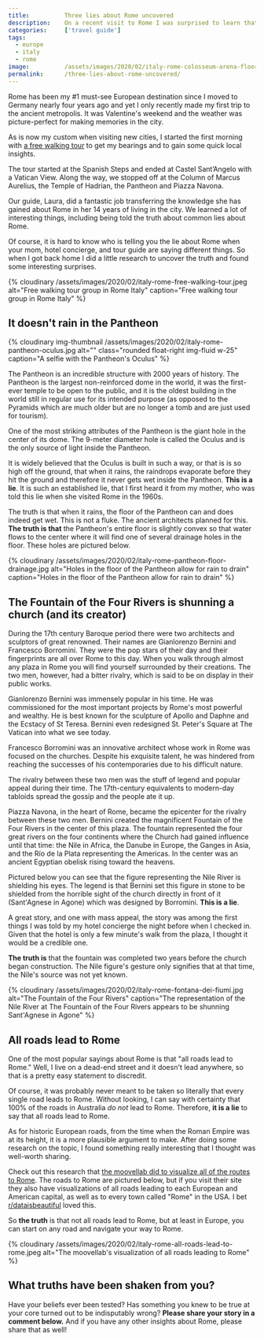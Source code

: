 ```yaml
---
title:			Three lies about Rome uncovered
description:	On a recent visit to Rome I was surprised to learn that these three commonly known Roman facts are not true.
categories:		['travel guide']
tags:            
  - europe
  - italy
  - rome
image:			/assets/images/2020/02/italy-rome-colosseum-arena-floor-selfie.jpg
permalink:		/three-lies-about-rome-uncovered/
---
```



Rome has been my #1 must-see European destination since I moved to Germany nearly four years ago and yet I only recently made my first trip to the ancient metropolis. It was Valentine's weekend and the weather was picture-perfect for making memories in the city.

As is now my custom when visiting new cities, I started the first morning with [a free walking tour](https://www.romefreewalkingtour.com/en/) to get my bearings and to gain some quick local insights.

The tour started at the Spanish Steps and ended at Castel Sant’Angelo with a Vatican View. Along the way, we stopped off at the Column of Marcus Aurelius, the Temple of Hadrian, the Pantheon and Piazza Navona.

Our guide, Laura, did a fantastic job transferring the knowledge she has gained about Rome in her 14 years of living in the city. We learned a lot of interesting things, including being told the truth about common lies about Rome.

Of course, it is hard to know who is telling you the lie about Rome when your mom, hotel concierge, and tour guide are saying different things. So when I got back home I did a little research to uncover the truth and found some interesting surprises. 

{% cloudinary /assets/images/2020/02/italy-rome-free-walking-tour.jpeg alt="Free walking tour group in Rome Italy" caption="Free walking tour group in Rome Italy" %}

## It doesn't rain in the Pantheon

{% cloudinary img-thumbnail /assets/images/2020/02/italy-rome-pantheon-oculus.jpg alt="" class="rounded float-right img-fluid w-25" caption="A selfie with the Pantheon's Oculus" %}

The Pantheon is an incredible structure with 2000 years of history. The Pantheon is the largest non-reinforced dome in the world, it was the first-ever temple to be open to the public, and it is the oldest building in the world still in regular use for its intended purpose (as opposed to the Pyramids which are much older but are no longer a tomb and are just used for tourism). 

One of the most striking attributes of the Pantheon is the giant hole in the center of its dome. The 9-meter diameter hole is called the Oculus and is the only source of light inside the Pantheon.

It is widely believed that the Oculus is built in such a way, or that is is so high off the ground, that when it rains, the raindrops evaporate before they hit the ground and therefore it never gets wet inside the Pantheon. **This is a lie**. It is such an established lie, that I first heard it from my mother, who was told this lie when she visited Rome in the 1960s.

The truth is that when it rains, the floor of the Pantheon can and does indeed get wet. This is not a fluke. The ancient architects planned for this. **The truth is that** the Pantheon's entire floor is slightly convex so that water flows to the center where it will find one of several drainage holes in the floor. These holes are pictured below.

{% cloudinary /assets/images/2020/02/italy-rome-pantheon-floor-drainage.jpg alt="Holes in the floor of the Pantheon allow for rain to drain" caption="Holes in the floor of the Pantheon allow for rain to drain" %}

## The Fountain of the Four Rivers is shunning a church (and its creator)

During the 17th century Baroque period there were two architects and sculptors of great renowned. Their names are Gianlorenzo Bernini and Francesco Borromini. They were the pop stars of their day and their fingerprints are all over Rome to this day. When you walk through almost any plaza in Rome you will find yourself surrounded by their creations. The two men, however, had a bitter rivalry, which is said to be on display in their public works.

Gianlorenzo Bernini was immensely popular in his time. He was commissioned for the most important projects by Rome's most powerful and wealthy. He is best known for the sculpture of Apollo and Daphne and the Ecstacy of St Teresa. Bernini even redesigned St. Peter's Square at The Vatican into what we see today.

Francesco Borromini was an innovative architect whose work in Rome was focused on the churches. Despite his exquisite talent, he was hindered from reaching the successes of his contemporaries due to his difficult nature. 

The rivalry between these two men was the stuff of legend and popular appeal during their time. The 17th-century equivalents to modern-day tabloids spread the gossip and the people ate it up. 

Piazza Navona, in the heart of Rome, became the epicenter for the rivalry between these two men. Bernini created the magnificent Fountain of the Four Rivers in the center of this plaza. The fountain represented the four great rivers on the four continents where the Church had gained influence until that time: the Nile in Africa, the Danube in Europe, the Ganges in Asia, and the Río de la Plata representing the Americas. In the center was an ancient Egyptian obelisk rising toward the heavens. 

Pictured below you can see that the figure representing the Nile River is shielding his eyes. The legend is that Bernini set this figure in stone to be shielded from the horrible sight of the church directly in front of it (Sant'Agnese in Agone) which was designed by Borromini. **This is a lie**. 

A great story, and one with mass appeal, the story was among the first things I was told by my hotel concierge the night before when I checked in. Given that the hotel is only a few minute's walk from the plaza, I thought it would be a credible one.

**The truth is** that the fountain was completed two years before the church began construction. The Nile figure's gesture only signifies that at that time, the Nile's source was not yet known. 

{% cloudinary /assets/images/2020/02/italy-rome-fontana-dei-fiumi.jpg alt="The Fountain of the Four Rivers" caption="The representation of the Nile River at The Fountain of the Four Rivers appears to be shunning Sant'Agnese in Agone" %}

## All roads lead to Rome

One of the most popular sayings about Rome is that "all roads lead to Rome." Well, I live on a dead-end street and it doesn't lead anywhere, so that is a pretty easy statement to discredit. 

Of course, it was probably never meant to be taken so literally that every single road leads to Rome. Without looking, I can say with certainty that 100% of the roads in Australia *do not* lead to Rome. Therefore, **it is a lie** to say that all roads lead to Rome. 

As for historic European roads, from the time when the Roman Empire was at its height, it is a more plausible argument to make. After doing some research on the topic, I found something really interesting that I thought was well-worth sharing. 

Check out this research that [the moovellab did to visualize all of the routes to Rome](https://www.move-lab.com/project/roadstorome/). The roads to Rome are pictured below, but if you visit their site they also have visualizations of all roads leading to each European and American capital, as well as to every town called "Rome" in the USA. I bet [r/dataisbeautiful](https://www.reddit.com/r/dataisbeautiful/) loved this. 

So **the truth** is that not all roads lead to Rome, but at least in Europe, you can start on any road and navigate your way to Rome.

{% cloudinary /assets/images/2020/02/italy-rome-all-roads-lead-to-rome.jpeg alt="The moovellab's visualization of all roads leading to Rome" %}

## What truths have been shaken from you?

Have your beliefs ever been tested? Has something you knew to be true at your core turned out to be indisputably wrong? **Please share your story in a comment below.** And if you have any other insights about Rome, please share that as well! 
